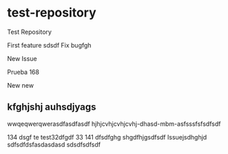 # test-repository
Test Repository

First feature
sdsdf
Fix bugfgh

New Issue

Prueba 168

New new

kfghjshj auhsdjyags
-------------------
wwqeqwerqwerasdfasdfasdf
hjhjcvhjcvhjcvhj-dhasd-mbm-asfsssfsfsdfsdf

134
dsgf
te
test32dfgdf
33
141
dfsdfghg
shgdfhjgsdfsdf
Issuejsdhghjd
sdfsdfdsfasdasdasd
sdsdfsdfsdf
